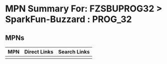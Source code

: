 



# MPN Summary For: FZSBUPROG32 > SparkFun-Buzzard : PROG_32

## MPNs
  

|MPN|Direct Links|Search Links|
| :--- | :--- | :--- |
||||
